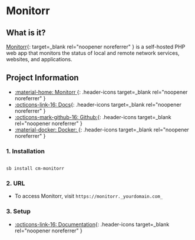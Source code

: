 # Monitorr

## What is it?

[Monitorr](https://github.com/Monitorr/Monitorr){: target=_blank rel="noopener noreferrer" } is a self-hosted PHP web app that monitors the status of local and remote network services, websites, and applications.

## Project Information

- [:material-home: Monitorr ](https://github.com/Monitorr/Monitorr){: .header-icons target=_blank rel="noopener noreferrer" }
- [:octicons-link-16: Docs](https://github.com/Monitorr/Monitorr/wiki){: .header-icons target=_blank rel="noopener noreferrer" }
- [:octicons-mark-github-16: Github:](https://www.github.com/Monitorr/Monitorr){: .header-icons target=_blank rel="noopener noreferrer" }
- [:material-docker: Docker: ](https://hub.docker.com/r/monitorr/monitorr){: .header-icons target=_blank rel="noopener noreferrer" }

### 1. Installation

``` shell

sb install cm-monitorr

```

### 2. URL

- To access Monitorr, visit `https://monitorr._yourdomain.com_`

### 3. Setup

- [:octicons-link-16: Documentation](https://github.com/Monitorr/Monitorr/wiki){: .header-icons target=_blank rel="noopener noreferrer" }

